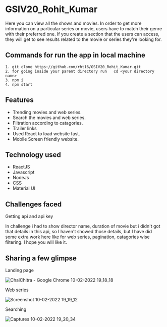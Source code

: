 # GSIV20_Rohit_Kumar
Here you can view all the shows and movies. In order to get more information on a particular series or movie, users have to match their genre with their preferred one. If you create a section that the users can access, they will get to see results related to the movie or series they're looking for.

## Commands for run the app in local machine
```
1. git clone https://github.com/rht16/GSIV20_Rohit_Kumar.git
2. for going inside your parent directory run   cd <your directory name>
3. npm i
4. npm start
```

## Features
 - Trending movies and web series.
 - Search the movies and web series. 
 - Filtration according to catagories.
 - Trailer links
 - Used React to load website fast.
 - Mobile Screen friendly website.
 

 ## Technology used
 - ReactJS
 - Javascript
 - NodeJs
 - CSS
 - Material UI


 ## Challenges faced
 Getting api and api key
 
 In challenge i had to show director name, duration of movie but i didn't got that details in this api, so I haven't showed those details, but I have did some extra work here like for web series, pagination, catagories wise filtering. I hope you will like it.


 ## Sharing a few glimpse

 
Landing page
 
 ![ChalChitra - Google Chrome 10-02-2022 19_18_18](https://user-images.githubusercontent.com/87421802/153420864-af73e968-4855-4688-89c0-e27eb940bd7c.png)
 
 Web series

![Screenshot 10-02-2022 19_19_12](https://user-images.githubusercontent.com/87421802/153421083-af9da381-780d-4039-b15d-3ce500a1c1ee.png)

Searching 

![Captures 10-02-2022 19_20_34](https://user-images.githubusercontent.com/87421802/153421208-0ed3a7cf-bccf-4184-8766-d30b840453b7.png)


 
